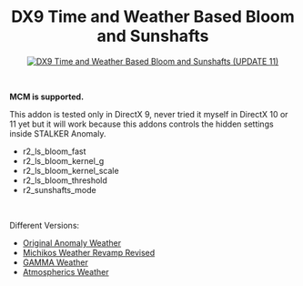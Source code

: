 <h1 align="center">DX9 Time and Weather Based Bloom and Sunshafts</h1>

<p align="center">
	<a href="https://www.moddb.com/mods/stalker-anomaly/addons/dx9-time-and-weather-based-bloom-and-sunshafts" title="Download DX9 Time and Weather Based Bloom and Sunshafts (UPDATE 11) - Mod DB" target="_blank">
		<img src="https://button.moddb.com/download/medium/236768.png" alt="DX9 Time and Weather Based Bloom and Sunshafts (UPDATE 11)" />
	</a>
</p>

<br>

**MCM is supported.**

This addon is tested only in DirectX 9, never tried it myself in DirectX 10 or 11 yet but it will work because this addons controls the hidden settings inside STALKER Anomaly.
* r2_ls_bloom_fast
* r2_ls_bloom_kernel_g
* r2_ls_bloom_kernel_scale
* r2_ls_bloom_threshold
* r2_sunshafts_mode

<br>

Different Versions:
* [Original Anomaly Weather](https://github.com/alexxShandsome/DX9-Time-and-Weather-Based-Bloom-and-Sunshafts/tree/default-weather)
* [Michikos Weather Revamp Revised](https://github.com/alexxShandsome/DX9-Time-and-Weather-Based-Bloom-and-Sunshafts/tree/michikos-weather)
* [GAMMA Weather](https://github.com/alexxShandsome/DX9-Time-and-Weather-Based-Bloom-and-Sunshafts/tree/gamma-weather)
* [Atmospherics Weather](https://github.com/alexxShandsome/DX9-Time-and-Weather-Based-Bloom-and-Sunshafts/tree/atmospherics-weather)

